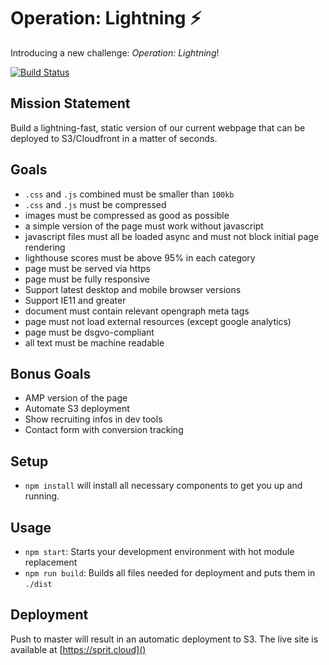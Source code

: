 # Operation: Lightning ⚡

Introducing a new challenge: _Operation: Lightning_!

[![Build Status](https://travis-ci.org/SPRIT-DEV/operation-lightning.svg?branch=master)](https://travis-ci.org/SPRIT-DEV/operation-lightning)

## Mission Statement
Build a lightning-fast, static version of our current webpage that can be deployed to S3/Cloudfront in a matter of seconds.

## Goals
- `.css` and `.js` combined must be smaller than `100kb`
- `.css` and `.js` must be compressed
- images must be compressed as good as possible
- a simple version of the page must work without javascript
- javascript files must all be loaded async and must not block initial page rendering
- lighthouse scores must be above 95% in each category
- page must be served via https
- page must be fully responsive
- Support latest desktop and mobile browser versions
- Support IE11 and greater
- document must contain relevant opengraph meta tags
- page must not load external resources (except google analytics)
- page must be dsgvo-compliant
- all text must be machine readable

## Bonus Goals
- AMP version of the page
- Automate S3 deployment
- Show recruiting infos in dev tools
- Contact form with conversion tracking

## Setup
- `npm install` will install all necessary components to get you up and running.

## Usage
- `npm start`: Starts your development environment with hot module replacement
- `npm run build`: Builds all files needed for deployment and puts them in `./dist`

## Deployment
Push to master will result in an automatic deployment to S3.
The live site is available at [https://sprit.cloud]()
